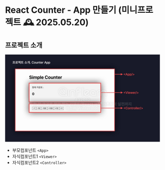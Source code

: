 # React Counter - App 만들기 (미니프로젝트 🕰️ 2025.05.20)

## 프로젝트 소개

![프로젝트소개](image.png)

- 부모컴포넌트 `<App>`
- 자식컴포넌트1 `<Viewer>`
- 자식컴포넌트2 `<Controller>`
